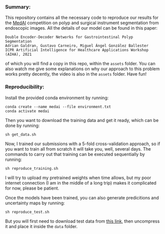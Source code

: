 ### Summary:
This repository contains all the necessary code to reproduce our results for the [MedAI](https://www.nora.ai/Competition/image-segmentation.html) competition on polyp and surgical instrument segmentation from endoscopic images. All the details of our model can be found in this paper:
```
Double Encoder-Decoder Networks for Gastrointestinal Polyp Segmentation
Adrian Galdran, Gustavo Carneiro, Miguel Ángel González Ballester
ICPR Artificial Intelligence for Healthcare Applications Workshop (AIHA), 2021

```
of which you will find a copy in this repo, within the `assets` folder. You can also watch me give some explanations on why our approach to this problem works pretty decently, the video is also in the `assets` folder. Have fun!

### Reproducibility: 
Install the provided conda environment by running:
```
conda create --name medai --file environment.txt
conda activate medai
```
Then you want to download the training data and get it ready, which can be done by running:
```
sh get_data.sh
```
Now, I trained our submissions with a 5-fold cross-validation approach, so if you want to train all from scratch it will take you, well, several days. The commands to carry out that training can be executed sequentially by running:
```
sh reproduce_training.sh
```

I will try to upload my pretrained weights when time allows, but my poor internet connection (I am in the middle of a long trip) makes it complicated for now, please be patient.

Once the models have been trained, you can also generate predicitions and uncertainty maps by running:
```
sh reproduce_test.sh
```
But you will first need to download test data from [this link](https://drive.google.com/drive/folders/1t8B45D2p3zEePHhUH5Qe-3iLs4EIrPJI), then uncompress it and place it inside the `data` folder.

